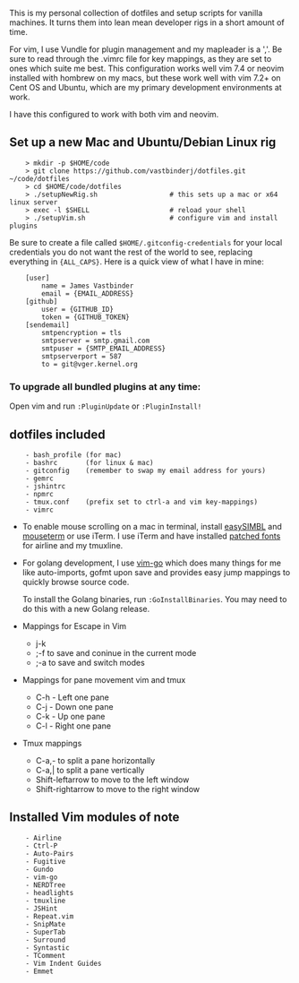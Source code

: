 This is my personal collection of dotfiles and setup scripts for vanilla machines.  It turns them into lean mean developer rigs in a short amount of time.

For vim, I use Vundle for plugin management and my mapleader is a ','.  Be sure to read through the .vimrc file for key mappings, as they are set to ones which suite me best. This configuration works well vim 7.4 or neovim installed with hombrew on my macs, but these work well with vim 7.2+ on Cent OS and Ubuntu, which are my primary development environments at work.

I have this configured to work with both vim and neovim.

## Set up a new Mac and Ubuntu/Debian Linux rig

        > mkdir -p $HOME/code
        > git clone https://github.com/vastbinderj/dotfiles.git ~/code/dotfiles
        > cd $HOME/code/dotfiles
        > ./setupNewRig.sh                  # this sets up a mac or x64 linux server
        > exec -l $SHELL                    # reload your shell
        > ./setupVim.sh                     # configure vim and install plugins


Be sure to create a file called `$HOME/.gitconfig-credentials` for your local credentials you do not want the rest of the world to see, replacing everything in `{ALL_CAPS}`. Here is a quick view of what I have in mine:


        [user]
            name = James Vastbinder
            email = {EMAIL_ADDRESS}
        [github]
            user = {GITHUB_ID}
            token = {GITHUB_TOKEN}
        [sendemail]
            smtpencryption = tls
            smtpserver = smtp.gmail.com
            smtpuser = {SMTP_EMAIL_ADDRESS}
            smtpserverport = 587
            to = git@vger.kernel.org




### To upgrade all bundled plugins at any time:

Open vim and run `:PluginUpdate` or `:PluginInstall!`

## dotfiles included

        - bash_profile (for mac)
        - bashrc       (for linux & mac)
        - gitconfig    (remember to swap my email address for yours)
        - gemrc
        - jshintrc
        - npmrc
        - tmux.conf    (prefix set to ctrl-a and vim key-mappings)
        - vimrc


* To enable mouse scrolling on a mac in terminal, install [easySIMBL](https://github.com/norio-nomura/EasySIMBL) and [mouseterm](https://bitheap.org/mouseterm/) or use iTerm.  I use iTerm and have installed [patched fonts](https://github.com/Lokaltog/powerline-fonts) for airline and my tmuxline.

* For golang development, I use [vim-go](https://github.com/fatih/vim-go) which does many things for me like auto-imports, gofmt upon save and provides easy jump mappings to quickly browse source code.

    To install the Golang binaries, run `:GoInstallBinaries`. You may need to do this with a new Golang release.

* Mappings for Escape in Vim
  * j-k
  * ;-f to save and coninue in the current mode
  * ;-a to save and switch modes
* Mappings for pane movement vim and tmux
  * C-h - Left one pane
  * C-j - Down one pane
  * C-k - Up one pane
  * C-l - Right one pane
* Tmux mappings
  * C-a,- to split a pane horizontally
  * C-a,| to split a pane vertically
  * Shift-leftarrow to move to the left window
  * Shift-rightarrow to move to the right window

## Installed Vim modules of note

        - Airline
        - Ctrl-P
        - Auto-Pairs
        - Fugitive
        - Gundo
        - vim-go
        - NERDTree
        - headlights
        - tmuxline
        - JSHint
        - Repeat.vim
        - SnipMate
        - SuperTab
        - Surround
        - Syntastic
        - TComment
        - Vim Indent Guides
        - Emmet
